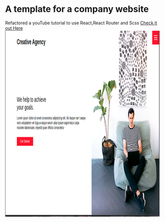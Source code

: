 # A template for a company website
Refactored a youTube tutorial to use React,React Router and Scss 
<a href="https://agencydemo.netlify.app/">Check it out Here </a> <br>
<img src="https://github.com/ajanes780/creativeagency/blob/main/src/assets/Demo1.png?raw=true" width="500" height="600">

